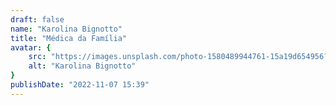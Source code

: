 ```yaml
---
draft: false
name: "Karolina Bignotto"
title: "Médica da Família"
avatar: {
    src: "https://images.unsplash.com/photo-1580489944761-15a19d654956?&fit=crop&w=280",
    alt: "Karolina Bignotto"
}
publishDate: "2022-11-07 15:39"
---
```


